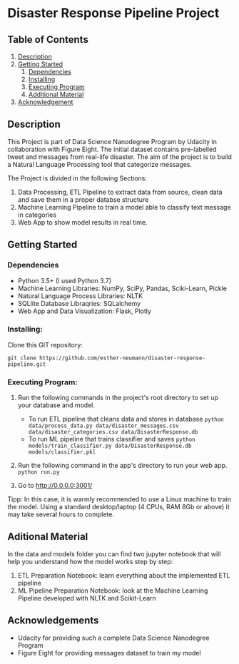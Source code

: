 # Disaster Response Pipeline Project

## Table of Contents
1. [Description](https://github.com/esther-neumann/disaster_response_pipeline#description)
2. [Getting Started](https://github.com/esther-neumann/disaster_response_pipeline#getting-started)
    1. [Dependencies](https://github.com/esther-neumann/disaster_response_pipeline#dependencies)
    2. [Installing](https://github.com/esther-neumann/disaster_response_pipeline#installing)
    3. [Executing Program](https://github.com/esther-neumann/disaster_response_pipeline#executing-program)
    4. [Additional Material](https://github.com/esther-neumann/disaster_response_pipeline#additional-material)
3. [Acknowledgement](https://github.com/esther-neumann/disaster_response_pipeline#acknowledgements)
 
    
## Description
This Project is part of Data Science Nanodegree Program by Udacity in collaboration with Figure Eight. The initial dataset contains pre-labelled tweet and messages from real-life disaster. The aim of the project is to build a Natural Language Processing tool that categorize messages.

The Project is divided in the following Sections:

1. Data Processing, ETL Pipeline to extract data from source, clean data and save them in a proper databse structure
1. Machine Learning Pipeline to train a model able to classify text message in categories
2. Web App to show model results in real time.

## Getting Started

### Dependencies
 - Python 3.5+ (I used Python 3.7)
 - Machine Learning Libraries: NumPy, SciPy, Pandas, Sciki-Learn, Pickle
 - Natural Language Process Libraries: NLTK
 - SQLlite Database Libraqries: SQLalchemy
 - Web App and Data Visualization: Flask, Plotly

### Installing:
Clone this GIT repository:

    git clone https://github.com/esther-neumann/disaster-response-pipeline.git

### Executing Program:
1. Run the following commands in the project's root directory to set up your database and model.

    - To run ETL pipeline that cleans data and stores in database
        `python data/process_data.py data/disaster_messages.csv data/disaster_categories.csv data/DisasterResponse.db`
    - To run ML pipeline that trains classifier and saves
        `python models/train_classifier.py data/DisasterResponse.db models/classifier.pkl`

2. Run the following command in the app's directory to run your web app.
    `python run.py`

3. Go to http://0.0.0.0:3001/

Tipp:
In this case, it is warmly recommended to use a Linux machine to train the model. Using a standard desktop/laptop (4 CPUs, RAM 8Gb or above) it may take several hours to complete.

## Aditional Material 
In the data and models folder you can find two jupyter notebook that will help you understand how the model works step by step:

1. ETL Preparation Notebook: learn everything about the implemented ETL pipeline
2. ML Pipeline Preparation Notebook: look at the Machine Learning Pipeline developed with NLTK and Scikit-Learn

## Acknowledgements
- Udacity for providing such a complete Data Science Nanodegree Program
- Figure Eight for providing messages dataset to train my model

